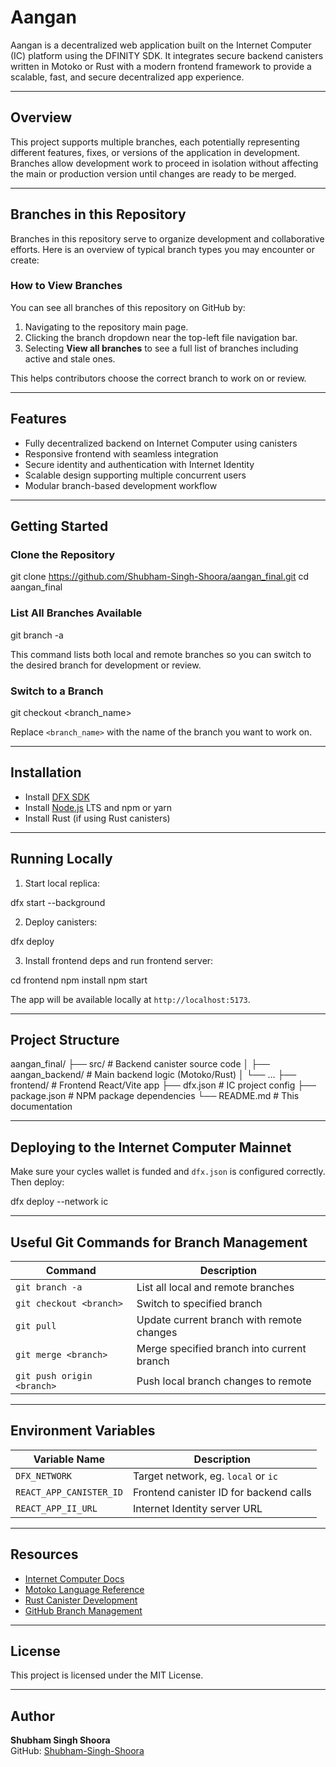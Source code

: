 # Aangan

Aangan is a decentralized web application built on the Internet Computer (IC) platform using the DFINITY SDK. It integrates secure backend canisters written in Motoko or Rust with a modern frontend framework to provide a scalable, fast, and secure decentralized app experience.

---

## Overview

This project supports multiple branches, each potentially representing different features, fixes, or versions of the application in development. Branches allow development work to proceed in isolation without affecting the main or production version until changes are ready to be merged.

---

## Branches in this Repository

Branches in this repository serve to organize development and collaborative efforts. Here is an overview of typical branch types you may encounter or create:

### How to View Branches

You can see all branches of this repository on GitHub by:

1. Navigating to the repository main page.
2. Clicking the branch dropdown near the top-left file navigation bar.
3. Selecting **View all branches** to see a full list of branches including active and stale ones.

This helps contributors choose the correct branch to work on or review.

---

## Features

- Fully decentralized backend on Internet Computer using canisters
- Responsive frontend with seamless integration
- Secure identity and authentication with Internet Identity
- Scalable design supporting multiple concurrent users
- Modular branch-based development workflow

---

## Getting Started
### Clone the Repository

git clone https://github.com/Shubham-Singh-Shoora/aangan_final.git
cd aangan_final

### List All Branches Available

git branch -a

This command lists both local and remote branches so you can switch to the desired branch for development or review.

### Switch to a Branch

git checkout <branch_name>


Replace `<branch_name>` with the name of the branch you want to work on.

---

## Installation

- Install [DFX SDK](https://internetcomputer.org/docs/current/references/cli-reference/dfx-parent)
- Install [Node.js](https://nodejs.org/) LTS and npm or yarn
- Install Rust (if using Rust canisters)

---

## Running Locally

1. Start local replica:

dfx start --background

2. Deploy canisters:

dfx deploy

3. Install frontend deps and run frontend server:

cd frontend
npm install
npm start

The app will be available locally at `http://localhost:5173`.

---

## Project Structure

aangan_final/
├── src/ # Backend canister source code
│ ├── aangan_backend/ # Main backend logic (Motoko/Rust)
│ └── ...
├── frontend/ # Frontend React/Vite app
├── dfx.json # IC project config
├── package.json # NPM package dependencies
└── README.md # This documentation


---

## Deploying to the Internet Computer Mainnet

Make sure your cycles wallet is funded and `dfx.json` is configured correctly. Then deploy:

dfx deploy --network ic


---

## Useful Git Commands for Branch Management

| Command                    | Description                              |
|----------------------------|----------------------------------------|
| `git branch -a`            | List all local and remote branches     |
| `git checkout <branch>`    | Switch to specified branch              |
| `git pull`                 | Update current branch with remote changes |
| `git merge <branch>`       | Merge specified branch into current branch |
| `git push origin <branch>` | Push local branch changes to remote    |

---

## Environment Variables

| Variable Name            | Description                              |
|--------------------------|------------------------------------------|
| `DFX_NETWORK`            | Target network, eg. `local` or `ic`      |
| `REACT_APP_CANISTER_ID`  | Frontend canister ID for backend calls   |
| `REACT_APP_II_URL`       | Internet Identity server URL              |

---

## Resources

- [Internet Computer Docs](https://internetcomputer.org/docs/)
- [Motoko Language Reference](https://internetcomputer.org/docs/current/references/motoko-ref)
- [Rust Canister Development](https://internetcomputer.org/docs/current/references/rust-ref)
- [GitHub Branch Management](https://docs.github.com/en/repositories/configuring-branches-and-merges-in-your-repository/managing-branches-in-your-repository/viewing-branches-in-your-repository)

---

## License

This project is licensed under the MIT License.

---

## Author

**Shubham Singh Shoora**  
GitHub: [Shubham-Singh-Shoora](https://github.com/Shubham-Singh-Shoora)





